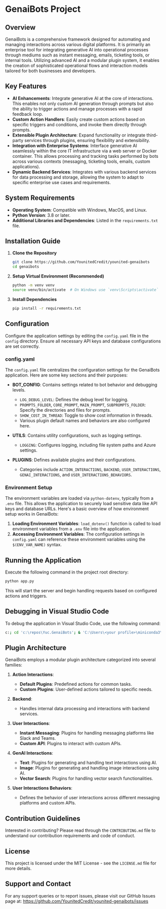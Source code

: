 
# GenaiBots Project

## Overview
GenaiBots is a comprehensive framework designed for automating and managing interactions across various digital platforms. It is primarily an enterprise tool for integrating generative AI into operational processes through mediums such as instant messaging, emails, ticketing tools, or internal tools. Utilizing advanced AI and a modular plugin system, it enables the creation of sophisticated operational flows and interaction models tailored for both businesses and developers.

## Key Features
- **AI Enhancements**: Integrate generative AI at the core of interactions. This enables not only custom AI generation through prompts but also the ability to trigger actions and manage processes with a rapid feedback loop.
- **Custom Action Handlers**: Easily create custom actions based on specific triggers and conditions, and invoke them directly through prompts.
- **Extensible Plugin Architecture**: Expand functionality or integrate third-party services through plugins, ensuring flexibility and extensibility.
- **Integration with Enterprise Systems**: Interface generative AI seamlessly within the core IT infrastructure via a web server or Docker container. This allows processing and tracking tasks performed by bots across various contexts (messaging, ticketing tools, emails, custom applications).
- **Dynamic Backend Services**: Integrates with various backend services for data processing and storage, allowing the system to adapt to specific enterprise use cases and requirements.

## System Requirements
- **Operating System**: Compatible with Windows, MacOS, and Linux.
- **Python Version**: 3.8 or later.
- **Additional Libraries and Dependencies**: Listed in the `requirements.txt` file.

## Installation Guide
1. **Clone the Repository**
   ```bash
   git clone https://github.com/YounitedCredit/younited-genaibots
   cd genaibots
   ```
2. **Setup Virtual Environment (Recommended)**
   ```bash
   python -m venv venv
   source venv/bin/activate  # On Windows use `venv\Scripts\activate`
   ```
3. **Install Dependencies**
   ```bash
   pip install -r requirements.txt
   ```

## Configuration
Configure the application settings by editing the `config.yaml` file in the `config` directory. Ensure all necessary API keys and database configurations are set correctly.

### config.yaml
The `config.yaml` file centralizes the configuration settings for the GenaiBots application. Here are some key sections and their purposes:

- **BOT_CONFIG**: Contains settings related to bot behavior and debugging levels.
    - `LOG_DEBUG_LEVEL`: Defines the debug level for logging.
    - `PROMPTS_FOLDER`, `CORE_PROMPT`, `MAIN_PROMPT`, `SUBPROMPTS_FOLDER`: Specify the directories and files for prompts.
    - `SHOW_COST_IN_THREAD`: Toggle to show cost information in threads.
    - Various plugin default names and behaviors are also configured here.
  
- **UTILS**: Contains utility configurations, such as logging settings.
    - `LOGGING`: Configures logging, including file system paths and Azure settings.

- **PLUGINS**: Defines available plugins and their configurations.
    - Categories include `ACTION_INTERACTIONS`, `BACKEND`, `USER_INTERACTIONS`, `GENAI_INTERACTIONS`, and `USER_INTERACTIONS_BEHAVIORS`.

### Environment Setup
The environment variables are loaded via `python-dotenv`, typically from a `.env` file. This allows the application to securely load sensitive data like API keys and database URLs. Here's a basic overview of how environment setup works in GenaiBots:

1. **Loading Environment Variables**: `load_dotenv()` function is called to load environment variables from a `.env` file into the application.
2. **Accessing Environment Variables**: The configuration settings in `config.yaml` can reference these environment variables using the `$(ENV_VAR_NAME)` syntax.

## Running the Application
Execute the following command in the project root directory:
```bash
python app.py
```
This will start the server and begin handling requests based on configured actions and triggers.

## Debugging in Visual Studio Code
To debug the application in Visual Studio Code, use the following command:

```bash
c:; cd 'c:\repos\Yuc.GenaiBots'; & 'C:\Users\<your profile>\miniconda3\python.exe' 'c:\Users\<your profile>\.vscode\extensions\ms-python.debugpy-2024.6.0-win32-x64\bundled\libs\debugpy\adapter/../..\debugpy\launcher' '64580' '--' '-m' 'uvicorn' 'app:app' '--host' 'localhost' '--port' '7071' '--workers' '1'
```

## Plugin Architecture
GenaiBots employs a modular plugin architecture categorized into several families:

1. **Action Interactions**:
    - **Default Plugins**: Predefined actions for common tasks.
    - **Custom Plugins**: User-defined actions tailored to specific needs.

2. **Backend**:
    - Handles internal data processing and interactions with backend services.

3. **User Interactions**:
    - **Instant Messaging**: Plugins for handling messaging platforms like Slack and Teams.
    - **Custom API**: Plugins to interact with custom APIs.

4. **GenAI Interactions**:
    - **Text**: Plugins for generating and handling text interactions using AI.
    - **Image**: Plugins for generating and handling image interactions using AI.
    - **Vector Search**: Plugins for handling vector search functionalities.

5. **User Interactions Behaviors**:
    - Defines the behavior of user interactions across different messaging platforms and custom APIs.

## Contribution Guidelines
Interested in contributing? Please read through the `CONTRIBUTING.md` file to understand our contribution requirements and code of conduct.

## License
This project is licensed under the MIT License - see the `LICENSE.md` file for more details.

## Support and Contact
For any support queries or to report issues, please visit our GitHub Issues page at:
https://github.com/YounitedCredit/younited-genaibots/issues
